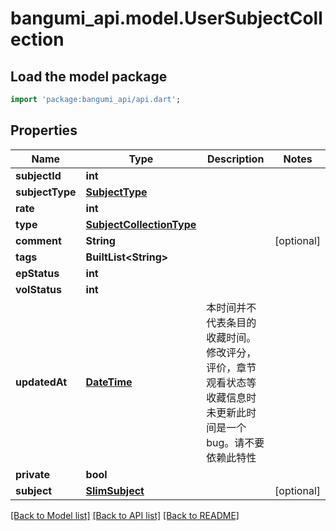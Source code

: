 # bangumi_api.model.UserSubjectCollection

## Load the model package
```dart
import 'package:bangumi_api/api.dart';
```

## Properties
Name | Type | Description | Notes
------------ | ------------- | ------------- | -------------
**subjectId** | **int** |  | 
**subjectType** | [**SubjectType**](SubjectType.md) |  | 
**rate** | **int** |  | 
**type** | [**SubjectCollectionType**](SubjectCollectionType.md) |  | 
**comment** | **String** |  | [optional] 
**tags** | **BuiltList&lt;String&gt;** |  | 
**epStatus** | **int** |  | 
**volStatus** | **int** |  | 
**updatedAt** | [**DateTime**](DateTime.md) | 本时间并不代表条目的收藏时间。修改评分，评价，章节观看状态等收藏信息时未更新此时间是一个 bug。请不要依赖此特性 | 
**private** | **bool** |  | 
**subject** | [**SlimSubject**](SlimSubject.md) |  | [optional] 

[[Back to Model list]](../README.md#documentation-for-models) [[Back to API list]](../README.md#documentation-for-api-endpoints) [[Back to README]](../README.md)


